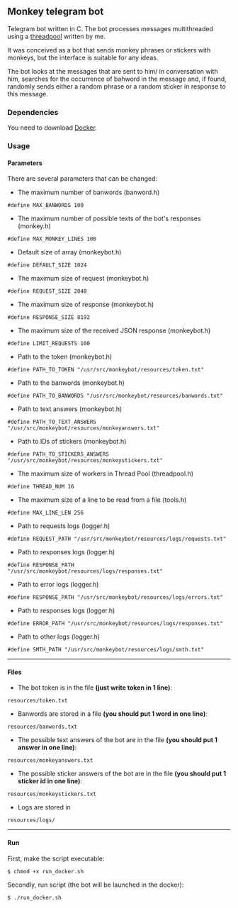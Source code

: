 ## Monkey telegram bot
Telegram bot written in C. The bot processes messages multithreaded using a [threadpool](https://github.com/DmitryWolf/StaticThreadPool_c) written by me.

It was conceived as a bot that sends monkey phrases or stickers with monkeys, but the interface is suitable for any ideas.

The bot looks at the messages that are sent to him/ in conversation with him, searches for the occurrence of bahword in the message and, if found, randomly sends either a random phrase or a random sticker in response to this message.

### Dependencies
You need to download [Docker](https://docs.docker.com/get-started/get-docker/).

### Usage

#### Parameters
There are several parameters that can be changed:
- The maximum number of banwords (banword.h)
```
#define MAX_BANWORDS 100
```
- The maximum number of possible texts of the bot's responses (monkey.h)
```
#define MAX_MONKEY_LINES 100
```
- Default size of array (monkeybot.h)
```
#define DEFAULT_SIZE 1024
```
- The maximum size of request (monkeybot.h)
```
#define REQUEST_SIZE 2048
```
- The maximum size of response (monkeybot.h)
```
#define RESPONSE_SIZE 8192
```
- The maximum size of the received JSON response (monkeybot.h)
```
#define LIMIT_REQUESTS 100
```
- Path to the token (monkeybot.h)
```
#define PATH_TO_TOKEN "/usr/src/monkeybot/resources/token.txt"
```
- Path to the banwords (monkeybot.h)
```
#define PATH_TO_BANWORDS "/usr/src/monkeybot/resources/banwords.txt"
```
- Path to text answers (monkeybot.h)
```
#define PATH_TO_TEXT_ANSWERS "/usr/src/monkeybot/resources/monkeyanswers.txt"
```
- Path to IDs of stickers (monkeybot.h)
```
#define PATH_TO_STICKERS_ANSWERS "/usr/src/monkeybot/resources/monkeystickers.txt"
```
- The maximum size of workers in Thread Pool (threadpool.h)
```
#define THREAD_NUM 16
```
- The maximum size of a line to be read from a file (tools.h)
```
#define MAX_LINE_LEN 256
```
- Path to requests logs (logger.h)
```
#define REQUEST_PATH "/usr/src/monkeybot/resources/logs/requests.txt"
```
- Path to responses logs (logger.h)
```
#define RESPONSE_PATH "/usr/src/monkeybot/resources/logs/responses.txt"
```
- Path to error logs (logger.h)
```
#define RESPONSE_PATH "/usr/src/monkeybot/resources/logs/errors.txt"
```
- Path to responses logs (logger.h)
```
#define ERROR_PATH "/usr/src/monkeybot/resources/logs/responses.txt"
```
- Path to other logs (logger.h)
```
#define SMTH_PATH "/usr/src/monkeybot/resources/logs/smth.txt"
```
---
#### Files
- The bot token is in the file **(just write token in 1 line)**:
```
resources/token.txt
```
- Banwords are stored in a file **(you should put 1 word in one line)**:
```
resources/banwords.txt
```

- The possible text answers of the bot are in the file **(you should put 1 answer in one line)**:
```
resources/monkeyanswers.txt
```

- The possible sticker answers of the bot are in the file **(you should put 1 sticker id in one line)**:
```
resources/monkeystickers.txt
```

- Logs are stored in
```
resources/logs/
```
---
#### Run
First, make the script executable:
```
$ chmod +x run_docker.sh
```
Secondly, run script (the bot will be launched in the docker):
```
$ ./run_docker.sh
```